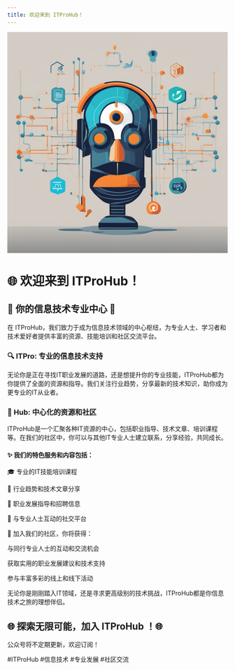 ```yaml
---
title: 欢迎来到 ITProHub！
---
```

![background](/images/hello-bg.png)
# 🌐 欢迎来到 ITProHub！

## 🚀 你的信息技术专业中心 🚀

在 ITProHub，我们致力于成为信息技术领域的中心枢纽，为专业人士、学习者和技术爱好者提供丰富的资源、技能培训和社区交流平台。

### 🔍 ITPro: 专业的信息技术支持

无论你是正在寻找IT职业发展的道路，还是想提升你的专业技能，ITProHub都为你提供了全面的资源和指导。我们关注行业趋势，分享最新的技术知识，助你成为更专业的IT从业者。

### 💼 Hub: 中心化的资源和社区

ITProHub是一个汇聚各种IT资源的中心，包括职业指导、技术文章、培训课程等。在我们的社区中，你可以与其他IT专业人士建立联系，分享经验，共同成长。

#### ✨ 我们的特色服务和内容包括：

🎓 专业的IT技能培训课程

📰 行业趋势和技术文章分享

🚀 职业发展指导和招聘信息

💬 与专业人士互动的社交平台

👥 加入我们的社区，你将获得：

与同行专业人士的互动和交流机会

获取实用的职业发展建议和技术支持

参与丰富多彩的线上和线下活动

无论你是刚刚踏入IT领域，还是寻求更高级别的技术挑战，ITProHub都是你信息技术之旅的理想伴侣。


## 🌐 探索无限可能，加入 ITProHub ！🌐

公众号将不定期更新，欢迎订阅！

#ITProHub #信息技术 #专业发展 #社区交流
